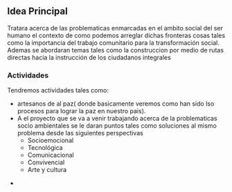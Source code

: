 ## Idea Principal
Tratara acerca de las problematicas enmarcadas en el ambito social del ser humano  el contexto de  como podemos arreglar dichas fronteras cosas tales como la importancia del trabajo comunitario para la transformación  social. 
Ademas se abordaran temas tales como la construccion por medio de rutas directas hacia la instrucción de los ciudadanos integrales 

### Actividades 
Tendremos actividades  tales como:
+  artesanos de al paz( donde basicamente veremos  como han sido lso procesos  para lograr la paz en nuestro pais).
+ A el proyecto que se va a venir trabajando acerca de la problematicas socio ambientales  se le daran puntos tales como soluciones al mismo problema desde las siguientes perspectivas
	+ Socioemocional
	- Tecnológica
	- Comunicacional
	- Convivencial
	- Arte y cultura
- 